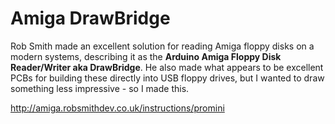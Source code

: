 # Amiga DrawBridge
Rob Smith made an excellent solution for reading Amiga floppy disks on a modern systems, describing it as the **Arduino Amiga Floppy Disk Reader/Writer aka DrawBridge**. He also made what appears to be excellent PCBs for building these directly into USB floppy drives, but I wanted to draw something less impressive - so I made this.

http://amiga.robsmithdev.co.uk/instructions/promini